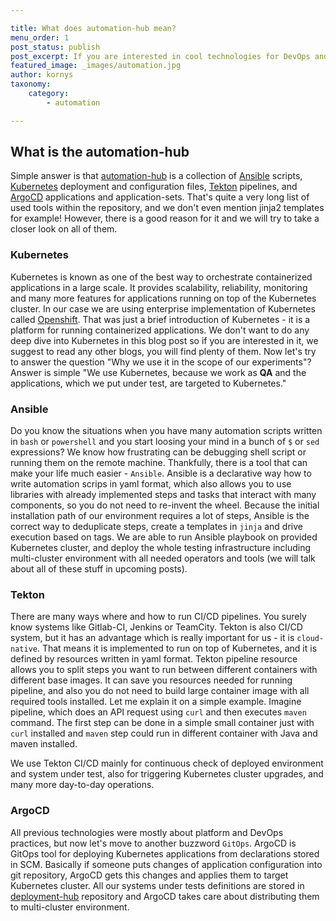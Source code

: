 ```yaml
---

title: What does automation-hub mean?
menu_order: 1
post_status: publish
post_excerpt: If you are interested in cool technologies for DevOps and automation like Ansible, Tekton, or ArgoCD, check out this introduction to our project.
featured_image: _images/automation.jpg
author: kornys
taxonomy:
    category:
        - automation

---
```


## What is the automation-hub
Simple answer is that [automation-hub](https://github.com/skodjob/automation-hub) is a collection of [Ansible](https://www.ansible.com/) scripts, [Kubernetes](https://kubernetes.io/) deployment and configuration files, [Tekton](https://tekton.dev/) pipelines, and [ArgoCD](https://argo-cd.readthedocs.io/en/stable/) applications and application-sets.
That's quite a very long list of used tools within the repository, and we don't even mention jinja2 templates for example!
However, there is a good reason for it and we will try to take a closer look on all of them.

### Kubernetes
Kubernetes is known as one of the best way to orchestrate containerized applications in a large scale.
It provides scalability, reliability, monitoring and many more features for applications running on top of the Kubernetes cluster.
In our case we are using enterprise implementation of Kubernetes called [Openshift](https://www.redhat.com/en/technologies/cloud-computing/openshift/container-platform).
That was just a brief introduction of Kubernetes - it is a platform for running containerized applications.
We don't want to do any deep dive into Kubernetes in this blog post so if you are interested in it, we suggest to read any other blogs, you will find plenty of them.
Now let's try to answer the question "Why we use it in the scope of our experiments"?
Answer is simple "We use Kubernetes, because we work as **QA** and the applications, which we put under test, are targeted to Kubernetes."

### Ansible
Do you know the situations when you have many automation scripts written in `bash` or `powershell` and you start loosing your mind in a bunch of `$` or `sed` expressions?
We know how frustrating can be debugging shell script or running them on the remote machine.
Thankfully, there is a tool that can make your life much easier - `Ansible`.
Ansible is a declarative way how to write automation scrips in yaml format, which also allows you to use libraries with already implemented steps and tasks that interact with many components, so you do not need to re-invent the wheel.
Because the initial installation path of our environment requires a lot of steps, Ansible is the correct way to deduplicate steps, create a templates in `jinja` and drive execution based on tags.
We are able to run Ansible playbook on provided Kubernetes cluster, and deploy the whole testing infrastructure including multi-cluster environment with all needed operators and tools (we will talk about all of these stuff in upcoming posts). 

### Tekton
There are many ways where and how to run CI/CD pipelines.
You surely know systems like Gitlab-CI, Jenkins or TeamCity.
Tekton is also CI/CD system, but it has an advantage which is really important for us - it is `cloud-native`.
That means it is implemented to run on top of Kubernetes, and it is defined by resources written in yaml format.
Tekton pipeline resource allows you to split steps you want to run between different containers with different base images.
It can save you resources needed for running pipeline, and also you do not need to build large container image with all required tools installed.
Let me explain it on a simple example.
Imagine pipeline, which does an API request using `curl` and then executes `maven` command.
The first step can be done in a simple small container just with `curl` installed and `maven` step could run in different container with Java and maven installed.

We use Tekton CI/CD mainly for continuous check of deployed environment and system under test, also for triggering Kubernetes cluster upgrades, and many more day-to-day operations.

### ArgoCD
All previous technologies were mostly about platform and DevOps practices, but now let's move to another buzzword `GitOps`.
ArgoCD is GitOps tool for deploying Kubernetes applications from declarations stored in SCM.
Basically if someone puts changes of application configuration into git repository, ArgoCD gets this changes and applies them to target Kubernetes cluster.
All our systems under tests definitions are stored in [deployment-hub](https://github.com/skodjob/deployment-hub) repository and ArgoCD takes care about distributing them to multi-cluster environment.
